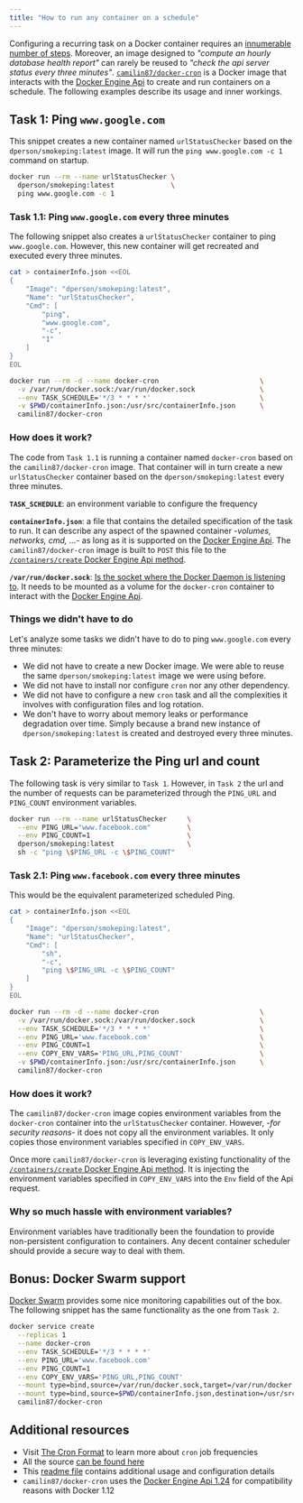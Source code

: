 ```yaml
---
title: "How to run any container on a schedule"
---
```


Configuring a recurring task on a Docker container requires an [innumerable number of steps](https://www.tddapps.com/2016/05/05/how-to-run-node-cron-jobs-in-a-docker-container/). Moreover, an image designed to *"compute an hourly database health report"* can rarely be reused to *"check the api server status every three minutes"*. [`camilin87/docker-cron`](https://github.com/camilin87/docker-cron) is a Docker image that interacts with the [Docker Engine Api](https://docs.docker.com/engine/api/v1.25/) to create and run containers on a schedule. The following examples describe its usage and inner workings.  

## Task 1: Ping `www.google.com`  

This snippet creates a new container named `urlStatusChecker` based on the `dperson/smokeping:latest` image. It will run the `ping www.google.com -c 1` command on startup.

```bash
docker run --rm --name urlStatusChecker \
  dperson/smokeping:latest              \
  ping www.google.com -c 1
```

### Task 1.1: Ping `www.google.com` every three minutes  

The following snippet also creates a `urlStatusChecker` container to ping `www.google.com`. However, this new container will get recreated and executed every three minutes.

```bash
cat > containerInfo.json <<EOL
{
    "Image": "dperson/smokeping:latest",
    "Name": "urlStatusChecker",
    "Cmd": [
        "ping",
        "www.google.com",
        "-c",
        "1"
    ]
}
EOL

docker run --rm -d --name docker-cron                         \
  -v /var/run/docker.sock:/var/run/docker.sock                \
  --env TASK_SCHEDULE='*/3 * * * *'                           \
  -v $PWD/containerInfo.json:/usr/src/containerInfo.json      \
  camilin87/docker-cron
```

### How does it work?  

The code from `Task 1.1` is running a container named `docker-cron` based on the `camilin87/docker-cron` image. That container will in turn create a new `urlStatusChecker` container based on the `dperson/smokeping:latest` every three minutes.  

**`TASK_SCHEDULE`**: an environment variable to configure the frequency  

**`containerInfo.json`**: a file that contains the detailed specification of the task to run. It can describe any aspect of the spawned container -*volumes, networks, cmd, ...*- as long as it is supported on the [Docker Engine Api](https://docs.docker.com/engine/api/v1.25/). The `camilin87/docker-cron` image is built to `POST` this file to the [`/containers/create` Docker Engine Api method](https://docs.docker.com/engine/api/v1.25/).  

**`/var/run/docker.sock`**: [Is the socket where the Docker Daemon is listening to](https://docs.docker.com/engine/reference/commandline/dockerd/#/daemon-socket-option). It needs to be mounted as a volume for the `docker-cron` container to interact with the [Docker Engine Api](https://docs.docker.com/engine/api/v1.25/).  

### Things we didn't have to do  

Let's analyze some tasks we didn't have to do to ping `www.google.com` every three minutes:  

- We did not have to create a new Docker image. We were able to reuse the same `dperson/smokeping:latest` image we were using before.  
- We did not have to install nor configure `cron` nor any other dependency.  
- We did not have to configure a new `cron` task and all the complexities it involves with configuration files and log rotation.  
- We don't have to worry about memory leaks or performance degradation over time. Simply because a brand new instance of `dperson/smokeping:latest` is created and destroyed every three minutes.  

## Task 2: Parameterize the Ping url and count  

The following task is very similar to `Task 1`. However, in `Task 2` the url and the number of requests can be parameterized through the `PING_URL` and `PING_COUNT` environment variables.  

```bash
docker run --rm --name urlStatusChecker     \
  --env PING_URL="www.facebook.com"         \
  --env PING_COUNT=1                        \
  dperson/smokeping:latest                  \
  sh -c "ping \$PING_URL -c \$PING_COUNT"
```

### Task 2.1: Ping `www.facebook.com` every three minutes  

This would be the equivalent parameterized scheduled Ping.  

```bash
cat > containerInfo.json <<EOL
{
    "Image": "dperson/smokeping:latest",
    "Name": "urlStatusChecker",
    "Cmd": [
        "sh",
        "-c",
        "ping \$PING_URL -c \$PING_COUNT"
    ]
}
EOL

docker run --rm -d --name docker-cron                         \
  -v /var/run/docker.sock:/var/run/docker.sock                \
  --env TASK_SCHEDULE='*/3 * * * *'                           \
  --env PING_URL='www.facebook.com'                           \
  --env PING_COUNT=1                                          \
  --env COPY_ENV_VARS='PING_URL,PING_COUNT'                   \
  -v $PWD/containerInfo.json:/usr/src/containerInfo.json      \
  camilin87/docker-cron
```

### How does it work?  

The `camilin87/docker-cron` image copies environment variables from the `docker-cron` container into the `urlStatusChecker` container. However, -*for security reasons*- it does not copy all the environment variables. It only copies those environment variables specified in `COPY_ENV_VARS`.  

Once more `camilin87/docker-cron` is leveraging existing functionality of the [`/containers/create` Docker Engine Api method](https://docs.docker.com/engine/api/v1.25/). It is injecting the environment variables specified in `COPY_ENV_VARS` into the `Env` field of the Api request.  

### Why so much hassle with environment variables?  

Environment variables have traditionally been the foundation to provide non-persistent configuration to containers. Any decent container scheduler should provide a secure way to deal with them.  

## Bonus: Docker Swarm support  

[Docker Swarm](https://www.docker.com/products/docker-swarm) provides some nice monitoring capabilities out of the box. The following snippet has the same functionality as the one from `Task 2`.  

```bash
docker service create                                                                       \
  --replicas 1                                                                              \
  --name docker-cron                                                                        \
  --env TASK_SCHEDULE='*/3 * * * *'                                                         \
  --env PING_URL='www.facebook.com'                                                         \
  --env PING_COUNT=1                                                                        \
  --env COPY_ENV_VARS='PING_URL,PING_COUNT'                                                 \
  --mount type=bind,source=/var/run/docker.sock,target=/var/run/docker.sock                 \
  --mount type=bind,source=$PWD/containerInfo.json,destination=/usr/src/containerInfo.json  \
  camilin87/docker-cron
```

## Additional resources  

- Visit [The Cron Format](http://www.nncron.ru/help/EN/working/cron-format.htm) to learn more about `cron` job frequencies  
- All the source [can be found here](https://github.com/camilin87/docker-cron)  
- This [readme file](https://github.com/camilin87/docker-cron/blob/master/readme.md) contains additional usage and configuration details  
- `camilin87/docker-cron` uses the [Docker Engine Api 1.24](https://docs.docker.com/engine/api/v1.24/) for compatibility reasons with Docker 1.12  

